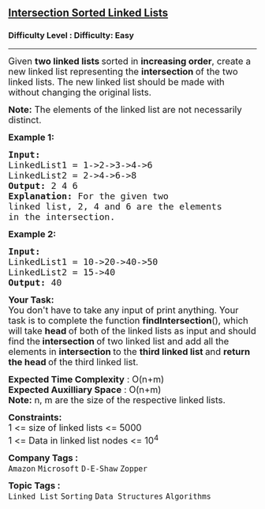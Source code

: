 <h2><a href="https://www.geeksforgeeks.org/problems/intersection-of-two-sorted-linked-lists/1?page=2&category=Linked%20List&sortBy=submissions">Intersection Sorted Linked Lists</a></h2><h3>Difficulty Level : Difficulty: Easy</h3><hr><div class="problems_problem_content__Xm_eO"><p><span style="font-size: 18px;">Given <strong>two linked lists </strong>sorted in <strong>increasing order</strong>, create a new linked list representing the <strong>intersection </strong>of the two linked lists. The new linked list should be made with without changing the original lists.</span></p>
<p><span style="font-size: 18px;"><strong>Note:</strong> The elements of the linked list are not necessarily distinct.</span></p>
<p><span style="font-size: 18px;"><strong>Example 1:</strong></span></p>
<pre><span style="font-size: 18px;"><strong>Input:
</strong>LinkedList1 = 1-&gt;2-&gt;3-&gt;4-&gt;6
LinkedList2 = 2-&gt;4-&gt;6-&gt;8
<strong>Output: </strong>2 4 6<strong>
Explanation: </strong>For the given two
linked list, 2, 4 and 6 are the elements
in the intersection.</span></pre>
<p><span style="font-size: 18px;"><strong>Example 2:</strong></span></p>
<pre><span style="font-size: 18px;"><strong>Input:
</strong>LinkedList1 = 10-&gt;20-&gt;40-&gt;50
LinkedList2 = 15-&gt;40
<strong>Output: </strong>40<br></span></pre>
<p><span style="font-size: 18px;"><strong>Your Task:</strong><br>You don't have to take any input of print anything. Your task is to complete the function <strong>findI</strong><strong>ntersection</strong>(), which will take <strong>head </strong>of both of the linked lists as input and should find the<strong> intersection </strong>of two linked list and add all the elements in <strong>intersection </strong>to the <strong>third linked list </strong>and <strong>return the head </strong>of the third linked list.</span></p>
<p><span style="font-size: 18px;"><strong>Expected Time Complexity</strong> : O(n+m)<br><strong>Expected Auxilliary Space</strong> : O(n+m)<br><strong>Note:</strong> n, m are the size of the respective linked lists.</span></p>
<p><span style="font-size: 18px;"><strong>Constraints:</strong><br>1 &lt;= size of linked lists &lt;= 5000<br>1 &lt;= Data in linked list nodes &lt;= 10<sup>4</sup></span></p></div><p><span style=font-size:18px><strong>Company Tags : </strong><br><code>Amazon</code>&nbsp;<code>Microsoft</code>&nbsp;<code>D-E-Shaw</code>&nbsp;<code>Zopper</code>&nbsp;<br><p><span style=font-size:18px><strong>Topic Tags : </strong><br><code>Linked List</code>&nbsp;<code>Sorting</code>&nbsp;<code>Data Structures</code>&nbsp;<code>Algorithms</code>&nbsp;